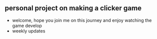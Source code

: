 personal project on making a clicker game
-----------------------------------------
- welcome, hope you join me on this journey and enjoy watching the game develop
- weekly updates
